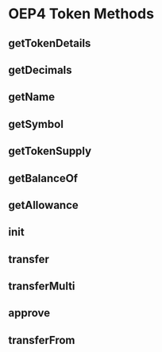# OEP4 Token Methods

## getTokenDetails

## getDecimals

## getName

## getSymbol

## getTokenSupply

## getBalanceOf

## getAllowance

## init

## transfer

## transferMulti

## approve

## transferFrom
